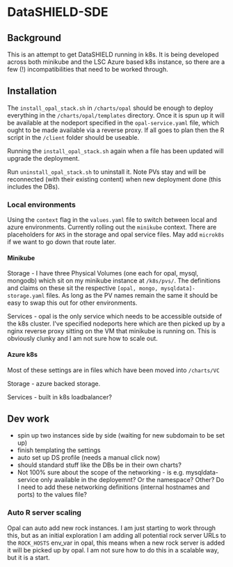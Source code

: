 # DataSHIELD-SDE

## Background

This is an attempt to get DataSHIELD running in k8s. It is being developed across both minikube and the LSC Azure based k8s instance, so there are a few (!) incompatibilities that need to be worked through.

## Installation

The `install_opal_stack.sh` in `/charts/opal` should be enough to deploy everything in the `/charts/opal/templates` directory. Once it is spun up it will be available at the nodeport specified in the `opal-service.yaml` file, which ought to be made available via a reverse proxy. If all goes to plan then the R script in the `/client` folder should be useable.

Running the `install_opal_stack.sh` again when a file has been updated will upgrade the deployment.

Run `uninstall_opal_stack.sh` to uninstall it. Note PVs stay and will be reconnected (with their existing content) when new deployment done (this includes the DBs).

### Local environments

Using the `context` flag in the `values.yaml` file to switch between local and azure environments. Currently rolling out the `minikube` context. There are placeholders for `AKS` in the storage and opal service files. May add `microk8s` if we want to go down that route later.

#### Minikube

Storage - I have three Physical Volumes (one each for opal, mysql, mongodb) which sit on my minikube instance at `/k8s/pvs/`. The definitions and claims on these sit the respective `[opal, mongo, mysqldata]-storage.yaml` files. As long as the PV names remain the same it should be easy to swap this out for other environments.

Services - opal is the only service which needs to be accessible outside of the k8s cluster. I've specified nodeports here which are then picked up by a nginx reverse proxy sitting on the VM that minikube is running on. This is obviously clunky and I am not sure how to scale out.

#### Azure k8s

Most of these settings are in files which have been moved into `/charts/VC`

Storage - azure backed storage.

Services - built in k8s loadbalancer?

## Dev work

- spin up two instances side by side (waiting for new subdomain to be set up)
- finish templating the settings
- auto set up DS profile (needs a manual click now)
- should standard stuff like the DBs be in their own charts?
- Not 100% sure about the scope of the networking - is e.g. mysqldata-service only available in the deployemnt? Or the namespace? Other? Do I need to add these networking definitions (internal hostnames and ports) to the values file?

### Auto R server scaling

Opal can auto add new rock instances. I am just starting to work through this, but as an initial exploration I am adding all potential rock server URLs to the `ROCK_HOSTS` env_var in opal, this means when a new rock server is added it will be picked up by opal. I am not sure how to do this in a scalable way, but it is a start.